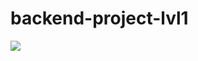 # backend-project-lvl1

<a href="https://codeclimate.com/github/codeclimate/codeclimate/maintainability"><img src="https://api.codeclimate.com/v1/badges/a99a88d28ad37a79dbf6/maintainability" /></a>

<a href = "https://github.com/ritailchenko/backend-project-lvl1/workflows/make lint/badge.svg" /></a>
